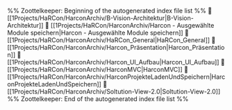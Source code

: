 %% Zoottelkeeper: Beginning of the autogenerated index file list  %%
📄 [[1Projects/HaRCon/HarconArchiv/B-Vision-Architektur|B-Vision-Architektur]]
📄 [[1Projects/HaRCon/HarconArchiv/Harcon - Ausgewählte Module speichern|Harcon - Ausgewählte Module speichern]]
📄 [[1Projects/HaRCon/HarconArchiv/HaRCon_General|HaRCon_General]]
📄 [[1Projects/HaRCon/HarconArchiv/Harcon_Präsentation|Harcon_Präsentation]]
📄 [[1Projects/HaRCon/HarconArchiv/Harcon_UI_Aufbau|Harcon_UI_Aufbau]]
📄 [[1Projects/HaRCon/HarconArchiv/HarconMVC|HarconMVC]]
📄 [[1Projects/HaRCon/HarconArchiv/HarconProjekteLadenUndSpeichern|HarconProjekteLadenUndSpeichern]]
📄 [[1Projects/HaRCon/HarconArchiv/Soltution-View-2.0|Soltution-View-2.0]]
%% Zoottelkeeper: End of the autogenerated index file list  %%
